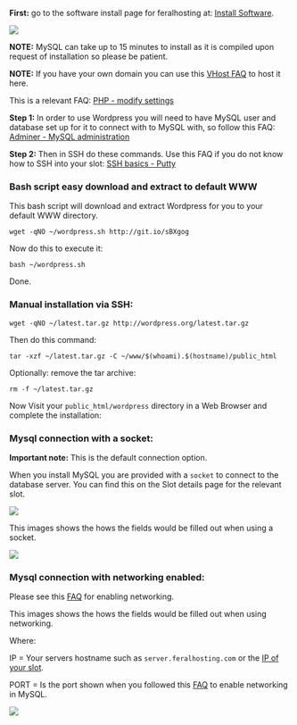 
**First:** go to the software install page for feralhosting at: [Install Software](https://www.feralhosting.com/manager/slot/install).

![](https://raw.github.com/feralhosting/feralfilehosting/master/Feral%20Wiki/HTTP/Worpress/installmysql.png)

**NOTE:** MySQL can take up to 15 minutes to install as it is compiled upon request of installation so please be patient.

**NOTE:** If you have your own domain you can use this [VHost FAQ](https://www.feralhosting.com/faq/view?question=52) to host it here.

This is a relevant FAQ: [PHP - modify settings](https://www.feralhosting.com/faq/view?question=213)

**Step 1:** In order to use Wordpress you will need to have MySQL user and database set up for it to connect with to MySQL with, so follow this FAQ: [Adminer - MySQL administration](https://www.feralhosting.com/faq/view?question=116)

**Step 2:** Then in SSH do these commands. Use this FAQ if you do not know how to SSH into your slot: [SSH basics - Putty](https://www.feralhosting.com/faq/view?question=12)

### Bash script easy download and extract to default WWW

This bash script will download and extract Wordpress for you to your default WWW directory.

~~~
wget -qNO ~/wordpress.sh http://git.io/sBXgog
~~~

Now do this to execute it:

~~~
bash ~/wordpress.sh
~~~

Done.

### Manual installation via SSH:

~~~
wget -qNO ~/latest.tar.gz http://wordpress.org/latest.tar.gz
~~~

Then do this command:

~~~
tar -xzf ~/latest.tar.gz -C ~/www/$(whoami).$(hostname)/public_html
~~~

Optionally: remove the tar archive:

~~~
rm -f ~/latest.tar.gz
~~~

Now Visit your `public_html/wordpress` directory in a Web Browser and complete the installation:

### Mysql connection with a socket:

**Important note:** This is the default connection option.

When you install MySQL you are provided with a `socket` to connect to the database server. You can find this on the Slot details page for the relevant slot.

![](https://raw.github.com/feralhosting/feralfilehosting/master/Feral%20Wiki/0%20Generic/mysqlsocket.png)

This images shows the hows the fields would be filled out when using a socket.

![](https://raw.github.com/feralhosting/feralfilehosting/master/Feral%20Wiki/HTTP/Worpress/socket.png)

### Mysql connection with networking enabled:

Please see this [FAQ](https://www.feralhosting.com/faq/view?question=9) for enabling networking.

This images shows the hows the fields would be filled out when using networking.

Where:

IP = Your servers hostname such as `server.feralhosting.com` or the [IP of your slot](https://www.feralhosting.com/faq/view?question=74).

PORT = Is the port shown when you followed this [FAQ](https://www.feralhosting.com/faq/view?question=9) to enable networking in MySQL.

![](https://raw.github.com/feralhosting/feralfilehosting/master/Feral%20Wiki/HTTP/Worpress/networking.png)



